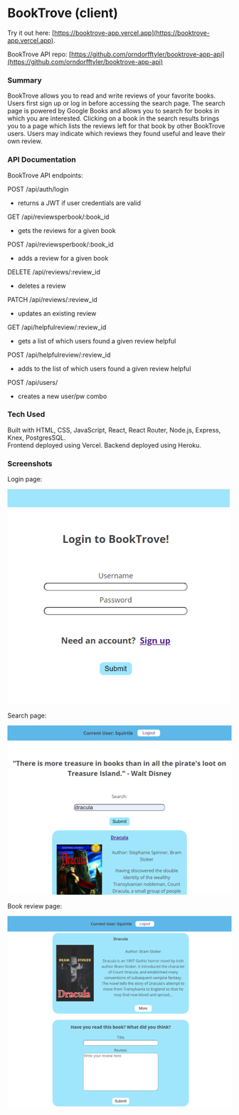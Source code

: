 # BookTrove (client)

Try it out here: [https://booktrove-app.vercel.app](https://booktrove-app.vercel.app).

BookTrove API repo: [https://github.com/orndorfftyler/booktrove-app-api](https://github.com/orndorfftyler/booktrove-app-api)

### Summary

BookTrove allows you to read and write reviews of your favorite books. Users first sign up or log in before accessing the search page. The search page is powered by Google Books and allows you to search for books in which you are interested. Clicking on a book in the search results brings you to a page which lists the reviews left for that book by other BookTrove users. Users may indicate which reviews they found useful and leave their own review.

### API Documentation

BookTrove API endpoints:

POST /api/auth/login
- returns a JWT if user credentials are valid 

GET /api/reviewsperbook/:book_id
- gets the reviews for a given book

POST /api/reviewsperbook/:book_id
- adds a review for a given book

DELETE /api/reviews/:review_id
- deletes a review

PATCH /api/reviews/:review_id
- updates an existing review

GET /api/helpfulreview/:review_id
- gets a list of which users found a given review helpful

POST /api/helpfulreview/:review_id
- adds to the list of which users found a given review helpful

POST /api/users/
- creates a new user/pw combo

### Tech Used

Built with HTML, CSS, JavaScript, React, React Router, Node.js, Express, Knex, PostgresSQL.  
Frontend deployed using Vercel. Backend deployed using Heroku.

### Screenshots

Login page:

<img src="./screenshots/booktrove-login.PNG" width="500">

Search page:

<img src="./screenshots/booktrove-search.PNG" width="600">

Book review page:

<img src="./screenshots/booktrove-book.PNG" width="600">
